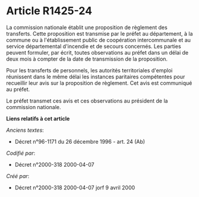 # Article R1425-24

La commission nationale établit une proposition de règlement des transferts. Cette proposition est transmise par le préfet au
département, à la commune ou à l'établissement public de coopération intercommunale et au service départemental d'incendie et
de secours concernés. Les parties peuvent formuler, par écrit, toutes observations au préfet dans un délai de deux mois à
compter de la date de transmission de la proposition.

Pour les transferts de personnels, les autorités territoriales d'emploi réunissent dans le même délai les instances
paritaires compétentes pour recueillir leur avis sur la proposition de règlement. Cet avis est communiqué au préfet.

Le préfet transmet ces avis et ces observations au président de la commission nationale.

**Liens relatifs à cet article**

_Anciens textes_:

  - Décret n°96-1171 du 26 décembre 1996 - art. 24 (Ab)

_Codifié par_:

  - Décret n°2000-318 2000-04-07

_Créé par_:

  - Décret n°2000-318 2000-04-07 jorf 9 avril 2000
